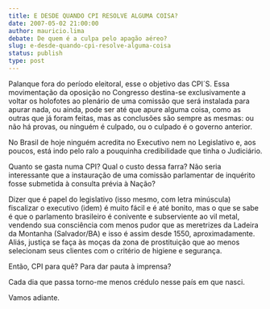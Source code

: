 ```yaml
---
title: E DESDE QUANDO CPI RESOLVE ALGUMA COISA?
date: 2007-05-02 21:00:00
author: mauricio.lima
debate: De quem é a culpa pelo apagão aéreo?
slug: e-desde-quando-cpi-resolve-alguma-coisa
status: publish 
type: post
---
```


Palanque fora do período eleitoral, esse o objetivo das CPI´S. Essa movimentação da oposição no Congresso destina-se exclusivamente a voltar os holofotes ao plenário de uma comissão que será instalada para apurar nada, ou ainda, pode ser até que apure alguma coisa, como as outras que já foram feitas, mas as conclusões são sempre as mesmas: ou não há provas, ou ninguém é culpado, ou o culpado é o governo anterior.  

No Brasil de hoje ninguém acredita no Executivo nem no Legislativo e, aos poucos, está indo pelo ralo a pouquinha credibilidade que tinha o Judiciário.  

Quanto se gasta numa CPI? Qual o custo dessa farra? Não seria interessante que a instauração de uma comissão parlamentar de inquérito fosse submetida à consulta prévia à Nação?  

Dizer que é papel do legislativo (isso mesmo, com letra minúscula) fiscalizar o executivo (idem) é muito fácil e é até bonito, mas o que se sabe é que o parlamento brasileiro é conivente e subserviente ao vil metal, vendendo sua consciência com menos pudor que as meretrizes da Ladeira da Montanha (Salvador/BA) e isso é assim desde 1550, aproximadamente. Aliás, justiça se faça às moças da zona de prostituição que ao menos selecionam seus clientes com o critério de higiene e segurança.  

Então, CPI para quê? Para dar pauta à imprensa?   

Cada dia que passa torno-me menos crédulo nesse país em que nasci.  

Vamos adiante.
